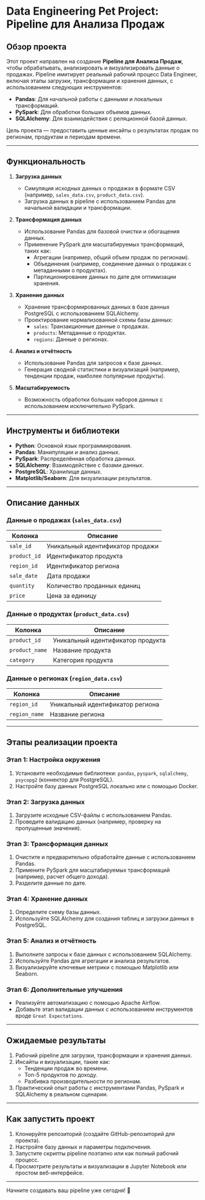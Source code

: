 # Data Engineering Pet Project: Pipeline для Анализа Продаж

## Обзор проекта
Этот проект направлен на создание **Pipeline для Анализа Продаж**, чтобы обрабатывать, анализировать и визуализировать данные о продажах. Pipeline имитирует реальный рабочий процесс Data Engineer, включая этапы загрузки, трансформации и хранения данных, с использованием следующих инструментов:

- **Pandas**: Для начальной работы с данными и локальных трансформаций.
- **PySpark**: Для обработки больших объемов данных.
- **SQLAlchemy**: Для взаимодействия с реляционной базой данных.

Цель проекта — предоставить ценные инсайты о результатах продаж по регионам, продуктам и периодам времени.

---

## Функциональность
1. **Загрузка данных**
   - Симуляция исходных данных о продажах в формате CSV (например, `sales_data.csv`, `product_data.csv`).
   - Загрузка данных в pipeline с использованием Pandas для начальной валидации и трансформации.

2. **Трансформация данных**
   - Использование Pandas для базовой очистки и обогащения данных.
   - Применение PySpark для масштабируемых трансформаций, таких как:
     - Агрегации (например, общий объем продаж по регионам).
     - Объединения (например, соединение данных о продажах с метаданными о продуктах).
     - Партиционирование данных по дате для оптимизации хранения.

3. **Хранение данных**
   - Хранение трансформированных данных в базе данных PostgreSQL с использованием SQLAlchemy.
   - Проектирование нормализованной схемы базы данных:
     - `sales`: Транзакционные данные о продажах.
     - `products`: Метаданные о продуктах.
     - `regions`: Данные о регионах.

4. **Анализ и отчётность**
   - Использование Pandas для запросов к базе данных.
   - Генерация сводной статистики и визуализаций (например, тенденции продаж, наиболее популярные продукты).

5. **Масштабируемость**
   - Возможность обработки больших наборов данных с использованием исключительно PySpark.

---

## Инструменты и библиотеки
- **Python**: Основной язык программирования.
- **Pandas**: Манипуляции и анализ данных.
- **PySpark**: Распределённая обработка данных.
- **SQLAlchemy**: Взаимодействие с базами данных.
- **PostgreSQL**: Хранилище данных.
- **Matplotlib/Seaborn**: Для визуализации результатов.

---

## Описание данных
### Данные о продажах (`sales_data.csv`)
| Колонка        | Описание                   |
|----------------|----------------------------|
| `sale_id`      | Уникальный идентификатор продажи |
| `product_id`   | Идентификатор продукта      |
| `region_id`    | Идентификатор региона       |
| `sale_date`    | Дата продажи               |
| `quantity`     | Количество проданных единиц |
| `price`        | Цена за единицу            |

### Данные о продуктах (`product_data.csv`)
| Колонка        | Описание                   |
|----------------|----------------------------|
| `product_id`   | Уникальный идентификатор продукта |
| `product_name` | Название продукта          |
| `category`     | Категория продукта         |

### Данные о регионах (`region_data.csv`)
| Колонка        | Описание                   |
|----------------|----------------------------|
| `region_id`    | Уникальный идентификатор региона |
| `region_name`  | Название региона           |

---

## Этапы реализации проекта
### Этап 1: Настройка окружения
1. Установите необходимые библиотеки: `pandas`, `pyspark`, `sqlalchemy`, `psycopg2` (коннектор для PostgreSQL).
2. Настройте базу данных PostgreSQL локально или с помощью Docker.

### Этап 2: Загрузка данных
1. Загрузите исходные CSV-файлы с использованием Pandas.
2. Проведите валидацию данных (например, проверку на пропущенные значения).

### Этап 3: Трансформация данных
1. Очистите и предварительно обработайте данные с использованием Pandas.
2. Примените PySpark для масштабируемых трансформаций (например, расчет общего дохода).
3. Разделите данные по дате.

### Этап 4: Хранение данных
1. Определите схему базы данных.
2. Используйте SQLAlchemy для создания таблиц и загрузки данных в PostgreSQL.

### Этап 5: Анализ и отчётность
1. Выполните запросы к базе данных с использованием SQLAlchemy.
2. Используйте Pandas для агрегации и анализа результатов.
3. Визуализируйте ключевые метрики с помощью Matplotlib или Seaborn.

### Этап 6: Дополнительные улучшения
- Реализуйте автоматизацию с помощью Apache Airflow.
- Добавьте этап валидации данных с использованием инструментов вроде `Great Expectations`.

---

## Ожидаемые результаты
1. Рабочий pipeline для загрузки, трансформации и хранения данных.
2. Инсайты и визуализации, такие как:
   - Тенденции продаж во времени.
   - Топ-5 продуктов по доходу.
   - Разбивка производительности по регионам.
3. Практический опыт работы с инструментами Pandas, PySpark и SQLAlchemy в реальном сценарии.

---

## Как запустить проект
1. Клонируйте репозиторий (создайте GitHub-репозиторий для проекта).
2. Настройте базу данных и параметры подключения.
3. Запустите скрипты pipeline поэтапно или как полный рабочий процесс.
4. Просмотрите результаты и визуализации в Jupyter Notebook или простом веб-интерфейсе.

---

Начните создавать ваш pipeline уже сегодня! 🚀

